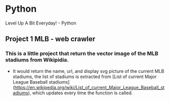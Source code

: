 # Python
Level Up A Bit Everyday! - Python

## Project 1 MLB - web crawler
### This is a little project that return the vector image of the MLB stadiums from Wikipidia.
- It would return the name, url, and display svg picture of the current MLB stadiums, the list of stadiums is extracted from [List of current Major League Baseball stadiums] (https://en.wikipedia.org/wiki/List_of_current_Major_League_Baseball_stadiums), which updates every time the function is called.
